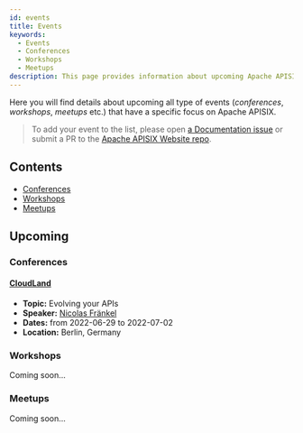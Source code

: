 ```yaml
---
id: events
title: Events
keywords:
  - Events
  - Conferences
  - Workshops
  - Meetups
description: This page provides information about upcoming Apache APISIX's community events where you can track Meetups, Conferences and Workshops.
---
```


Here you will find details about upcoming all type of events (*conferences*, *workshops*, *meetups* etc.)
that have a specific focus on Apache APISIX.

> To add your event to the list, please open [a Documentation issue](https://github.com/apache/apisix-website/issues/new?assignees=&labels=documentation&template=documentation.yaml&title=%5BDocs%5D%3A+) or submit a PR to the [Apache APISIX Website repo](https://github.com/apache/apisix-website).

## Contents

* [Conferences](#conferences)
* [Workshops](#workshops)
* [Meetups](#meetups)

## Upcoming

### Conferences

#### [CloudLand](https://www.cloudland.org/de/home/)

* **Topic:** Evolving your APIs
* **Speaker:** [Nicolas Fränkel](https://github.com/nfrankel)
* **Dates:** from 2022-06-29 to 2022-07-02
* **Location:** Berlin, Germany

### Workshops

Coming soon...

### Meetups

Coming soon...
